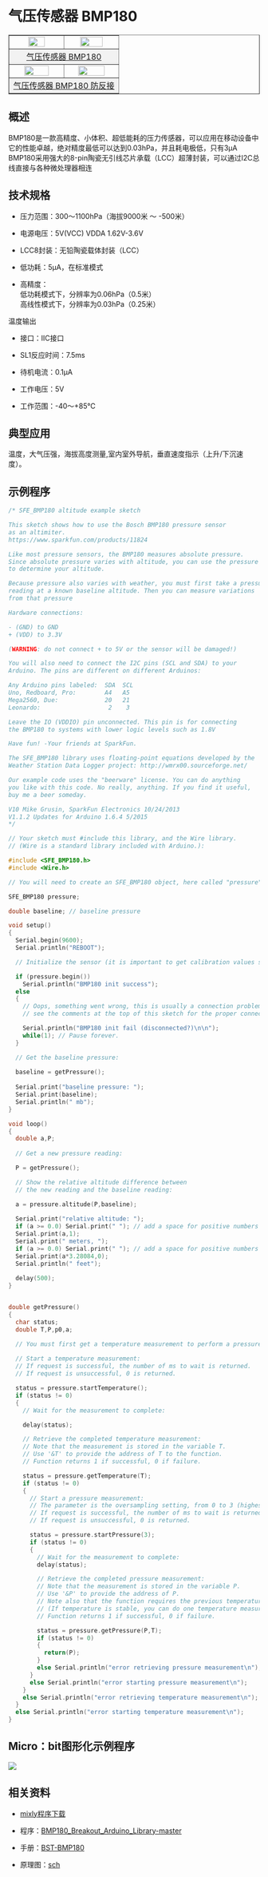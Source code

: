 # 气压传感器 BMP180

<table border="1">
<tr>
  <td align="center"><img src="../img/OJFF36/01.jpg" width=60% /></td>
  <td align="center"><img src="../img/OJFF36/02.jpg" width=70% /></td>
</tr>
<tr>
  <td style="background-color:rgb(232,232,232,0.5) "colspan="3" align="center"> <a href="https://item.taobao.com/item.htm?id=557748052848"><font style="font-size:16px">气压传感器 BMP180</font></a> </td>
</tr>

<tr>
  <td align="center"><img src="../img/OJFF36/03.jpg" width=72% /></td>
  <td align="center"><img src="../img/OJFF36/04.jpg" width=75% /></td>
</tr>
<tr>
  <td style="background-color:rgb(232,232,232,0.5)" colspan="2" align="center"><a href="https://item.taobao.com/item.htm?id=591604328133"><font style="font-size:16px">气压传感器 BMP180 防反接</font></a></td>
</tr>
</table>

## 概述

BMP180是一款高精度、小体积、超低能耗的压力传感器，可以应用在移动设备中它的性能卓越，绝对精度最低可以达到0.03hPa，并且耗电极低，只有3μA
BMP180采用强大的8-pin陶瓷无引线芯片承载（LCC）超薄封装，可以通过I2C总线直接与各种微处理器相连


## 技术规格

+ 压力范围：300～1100hPa（海拔9000米 ～ -500米）

+ 电源电压：5V(VCC)  VDDA 1.62V-3.6V

+ LCC8封装：无铅陶瓷载体封装（LCC）

+ 低功耗：5μA，在标准模式

+ 高精度：  
  低功耗模式下，分辨率为0.06hPa（0.5米）  
  高线性模式下，分辨率为0.03hPa（0.25米）

温度输出

+ 接口：IIC接口

+ SL1反应时间：7.5ms

+ 待机电流：0.1μA

+ 工作电压：5V
 
+ 工作范围：-40～+85℃


## 典型应用

温度，大气压强，海拔高度测量,室内室外导航，垂直速度指示（上升/下沉速度）。

## 示例程序
```C++
/* SFE_BMP180 altitude example sketch

This sketch shows how to use the Bosch BMP180 pressure sensor
as an altimiter.
https://www.sparkfun.com/products/11824

Like most pressure sensors, the BMP180 measures absolute pressure.
Since absolute pressure varies with altitude, you can use the pressure
to determine your altitude.

Because pressure also varies with weather, you must first take a pressure
reading at a known baseline altitude. Then you can measure variations
from that pressure

Hardware connections:

- (GND) to GND
+ (VDD) to 3.3V

(WARNING: do not connect + to 5V or the sensor will be damaged!)

You will also need to connect the I2C pins (SCL and SDA) to your
Arduino. The pins are different on different Arduinos:

Any Arduino pins labeled:  SDA  SCL
Uno, Redboard, Pro:        A4   A5
Mega2560, Due:             20   21
Leonardo:                   2    3

Leave the IO (VDDIO) pin unconnected. This pin is for connecting
the BMP180 to systems with lower logic levels such as 1.8V

Have fun! -Your friends at SparkFun.

The SFE_BMP180 library uses floating-point equations developed by the
Weather Station Data Logger project: http://wmrx00.sourceforge.net/

Our example code uses the "beerware" license. You can do anything
you like with this code. No really, anything. If you find it useful,
buy me a beer someday.

V10 Mike Grusin, SparkFun Electronics 10/24/2013
V1.1.2 Updates for Arduino 1.6.4 5/2015
*/

// Your sketch must #include this library, and the Wire library.
// (Wire is a standard library included with Arduino.):

#include <SFE_BMP180.h>
#include <Wire.h>

// You will need to create an SFE_BMP180 object, here called "pressure":

SFE_BMP180 pressure;

double baseline; // baseline pressure

void setup()
{
  Serial.begin(9600);
  Serial.println("REBOOT");

  // Initialize the sensor (it is important to get calibration values stored on the device).

  if (pressure.begin())
    Serial.println("BMP180 init success");
  else
  {
    // Oops, something went wrong, this is usually a connection problem,
    // see the comments at the top of this sketch for the proper connections.

    Serial.println("BMP180 init fail (disconnected?)\n\n");
    while(1); // Pause forever.
  }

  // Get the baseline pressure:
  
  baseline = getPressure();
  
  Serial.print("baseline pressure: ");
  Serial.print(baseline);
  Serial.println(" mb");  
}

void loop()
{
  double a,P;
  
  // Get a new pressure reading:

  P = getPressure();

  // Show the relative altitude difference between
  // the new reading and the baseline reading:

  a = pressure.altitude(P,baseline);
  
  Serial.print("relative altitude: ");
  if (a >= 0.0) Serial.print(" "); // add a space for positive numbers
  Serial.print(a,1);
  Serial.print(" meters, ");
  if (a >= 0.0) Serial.print(" "); // add a space for positive numbers
  Serial.print(a*3.28084,0);
  Serial.println(" feet");
  
  delay(500);
}


double getPressure()
{
  char status;
  double T,P,p0,a;

  // You must first get a temperature measurement to perform a pressure reading.
  
  // Start a temperature measurement:
  // If request is successful, the number of ms to wait is returned.
  // If request is unsuccessful, 0 is returned.

  status = pressure.startTemperature();
  if (status != 0)
  {
    // Wait for the measurement to complete:

    delay(status);

    // Retrieve the completed temperature measurement:
    // Note that the measurement is stored in the variable T.
    // Use '&T' to provide the address of T to the function.
    // Function returns 1 if successful, 0 if failure.

    status = pressure.getTemperature(T);
    if (status != 0)
    {
      // Start a pressure measurement:
      // The parameter is the oversampling setting, from 0 to 3 (highest res, longest wait).
      // If request is successful, the number of ms to wait is returned.
      // If request is unsuccessful, 0 is returned.

      status = pressure.startPressure(3);
      if (status != 0)
      {
        // Wait for the measurement to complete:
        delay(status);

        // Retrieve the completed pressure measurement:
        // Note that the measurement is stored in the variable P.
        // Use '&P' to provide the address of P.
        // Note also that the function requires the previous temperature measurement (T).
        // (If temperature is stable, you can do one temperature measurement for a number of pressure measurements.)
        // Function returns 1 if successful, 0 if failure.

        status = pressure.getPressure(P,T);
        if (status != 0)
        {
          return(P);
        }
        else Serial.println("error retrieving pressure measurement\n");
      }
      else Serial.println("error starting pressure measurement\n");
    }
    else Serial.println("error retrieving temperature measurement\n");
  }
  else Serial.println("error starting temperature measurement\n");
}

```


## Micro：bit图形化示例程序
  
![](../img/OJFF36/06.png)

## 相关资料

+ [mixly程序下载](http://download.openjumper.cn/mixly/bmp180.mix)

+ 程序：[BMP180_Breakout_Arduino_Library-master](http://openjumper.cn/wp-content/uploads/2016/05/BMP180_Breakout_Arduino_Library-master.zip)

+ 手册：[BST-BMP180](http://openjumper.cn/wp-content/uploads/2016/05/BST-BMP180.pdf)

+ 原理图：[sch](http://openjumper.cn/wp-content/uploads/2016/05/sch.pdf)

